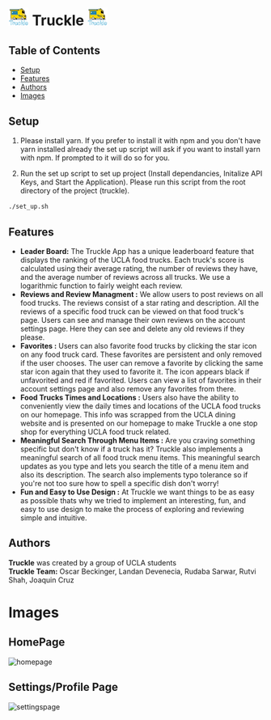 # <img src="./src/pages/auth/assets/TruckleImage.png" width=40px> Truckle <img src="./src/pages/auth/assets/TruckleImage.png" width=40px>

## Table of Contents
- [Setup](https://github.com/OscarBeckinger/truckle/#setup)
- [Features](https://github.com/OscarBeckinger/truckle/#features)
- [Authors](https://github.com/OscarBeckinger/truckle/#authors)
- [Images](https://github.com/OscarBeckinger/truckle/#images)

## Setup
1. Please install yarn. If you prefer to install it with npm and you don't have yarn installed already the set up script will ask if you want to install yarn with npm. If prompted to it will do so for you.

2. Run the set up script to set up project (Install dependancies, Initalize API Keys, and Start the Application).
Please run this script from the root directory of the project (truckle).

```bash
./set_up.sh
```

## Features
- **Leader Board:** The Truckle App has a unique leaderboard feature that displays the ranking of the UCLA food trucks. Each truck's score is calculated using their average rating, the number of reviews they have, and the average number of reviews across all trucks. We use a logarithmic function to fairly weight each review.
- **Reviews and Review Managment :** We allow users to post reviews on all food trucks. The reviews consist of a star rating and description. All the reviews of a specific food truck can be viewed on that food truck's page. Users can see and manage their own reviews on the account settings page. Here they can see and delete any old reviews if they please.
- **Favorites :** Users can also favorite food trucks by clicking the star icon on any food truck card. These favorites are persistent and only removed if the user chooses. The user can remove a favorite by clicking the same star icon again that they used to favorite it. The icon appears black if unfavorited and red if favorited. Users can view a list of favorites in their account settings page and also remove any favorites from there.
- **Food Trucks Times and Locations :** Users also have the ability to conveniently view the daily times and locations of the UCLA food trucks on our homepage. This info was scrapped from the UCLA dining website and is presented on our homepage to make Truckle a one stop shop for everything UCLA food truck related.
- **Meaningful Search Through Menu Items :** Are you craving something specific but don't know if a truck has it? Truckle also implements a meaningful search of all food truck menu items. This meaningful search updates as you type and lets you search the title of a menu item and also its description. The search also implements typo tolerance so if you're not too sure how to spell a specific dish don't worry!
- **Fun and Easy to Use Design :** At Truckle we want things to be as easy as possible thats why we tried to implement an interesting, fun, and easy to use design to make the process of exploring and reviewing simple and intuitive.


## Authors
**Truckle** was created by a group of UCLA students   
**Truckle Team:** Oscar Beckinger, Landan Devenecia, Rudaba Sarwar, Rutvi Shah, Joaquin Cruz

# Images
## HomePage
![homepage](https://github.com/OscarBeckinger/truckle/assets/144488958/57d4dbb3-b69e-43dc-bfc2-971bfa013d22)




## Settings/Profile Page
![settingspage](https://github.com/OscarBeckinger/truckle/assets/144488958/6d87ec09-2472-4cf1-accc-1e2eb55911d6)





